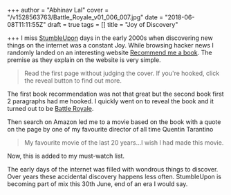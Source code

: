 +++
author = "Abhinav Lal"
cover = "/v1528563763/Battle_Royale_v01_006_007.jpg"
date = "2018-06-08T11:11:55Z"
draft = true
tags = []
title = "Joy of Discovery"

+++
I miss [StumbleUpon](https://en.wikipedia.org/wiki/StumbleUpon "StumbleUpon") days in the early 2000s when discovering new things on the internet was a constant Joy. While browsing hacker news I randomly landed on an interesting website [Recommend me a book](http://www.recommendmeabook.com/ "Recommend me a book"). The premise as they explain on the website is very simple.

> Read the first page without judging the cover. If you're hooked, click the reveal button to find out more.

The first book recommendation was not that great but the second book first 2 paragraphs had me hooked. I quickly went on to reveal the book and it turned out to be [Battle Royale](https://en.wikipedia.org/wiki/Battle_Royale_(novel) "Battle Royale").

Then search on Amazon led me to a movie based on the book with a quote on the page by one of my favourite director of all time Quentin Tarantino

> My favourite movie of the last 20 years…I wish I had made this movie.

Now, this is added to my must-watch list.

The early days of the internet was filled with wondrous things to discover. Over years these accidental discovery happens less often. StumbleUpon is becoming part of mix this 30th June, end of an era I would say.